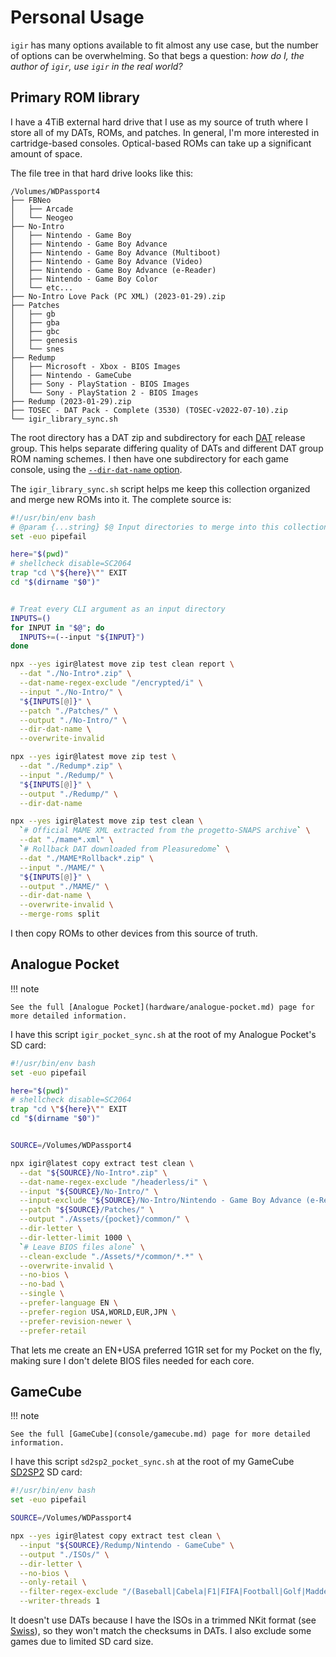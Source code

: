 # Personal Usage

`igir` has many options available to fit almost any use case, but the number of options can be overwhelming. So that begs a question: _how do I, the author of `igir`, use `igir` in the real world?_

## Primary ROM library

I have a 4TiB external hard drive that I use as my source of truth where I store all of my DATs, ROMs, and patches. In general, I'm more interested in cartridge-based consoles. Optical-based ROMs can take up a significant amount of space.

The file tree in that hard drive looks like this:

```text
/Volumes/WDPassport4
├── FBNeo
│   ├── Arcade
│   └── Neogeo
├── No-Intro
│   ├── Nintendo - Game Boy
│   ├── Nintendo - Game Boy Advance
│   ├── Nintendo - Game Boy Advance (Multiboot)
│   ├── Nintendo - Game Boy Advance (Video)
│   ├── Nintendo - Game Boy Advance (e-Reader)
│   ├── Nintendo - Game Boy Color
│   └── etc...
├── No-Intro Love Pack (PC XML) (2023-01-29).zip
├── Patches
│   ├── gb
│   ├── gba
│   ├── gbc
│   ├── genesis
│   └── snes
├── Redump
│   ├── Microsoft - Xbox - BIOS Images
│   ├── Nintendo - GameCube
│   ├── Sony - PlayStation - BIOS Images
│   └── Sony - PlayStation 2 - BIOS Images
├── Redump (2023-01-29).zip
├── TOSEC - DAT Pack - Complete (3530) (TOSEC-v2022-07-10).zip
└── igir_library_sync.sh
```

The root directory has a DAT zip and subdirectory for each [DAT](../dats/overview.md) release group. This helps separate differing quality of DATs and different DAT group ROM naming schemes. I then have one subdirectory for each game console, using the [`--dir-dat-name` option](../output/path-options.md).

The `igir_library_sync.sh` script helps me keep this collection organized and merge new ROMs into it. The complete source is:

```bash
#!/usr/bin/env bash
# @param {...string} $@ Input directories to merge into this collection
set -euo pipefail

here="$(pwd)"
# shellcheck disable=SC2064
trap "cd \"${here}\"" EXIT
cd "$(dirname "$0")"


# Treat every CLI argument as an input directory
INPUTS=()
for INPUT in "$@"; do
  INPUTS+=(--input "${INPUT}")
done

npx --yes igir@latest move zip test clean report \
  --dat "./No-Intro*.zip" \
  --dat-name-regex-exclude "/encrypted/i" \
  --input "./No-Intro/" \
  "${INPUTS[@]}" \
  --patch "./Patches/" \
  --output "./No-Intro/" \
  --dir-dat-name \
  --overwrite-invalid

npx --yes igir@latest move zip test \
  --dat "./Redump*.zip" \
  --input "./Redump/" \
  "${INPUTS[@]}" \
  --output "./Redump/" \
  --dir-dat-name

npx --yes igir@latest move zip test clean \
  `# Official MAME XML extracted from the progetto-SNAPS archive` \
  --dat "./mame*.xml" \
  `# Rollback DAT downloaded from Pleasuredome` \
  --dat "./MAME*Rollback*.zip" \
  --input "./MAME/" \
  "${INPUTS[@]}" \
  --output "./MAME/" \
  --dir-dat-name \
  --overwrite-invalid \
  --merge-roms split
```

I then copy ROMs to other devices from this source of truth.

## Analogue Pocket

!!! note

    See the full [Analogue Pocket](hardware/analogue-pocket.md) page for more detailed information.

I have this script `igir_pocket_sync.sh` at the root of my Analogue Pocket's SD card:

```bash
#!/usr/bin/env bash
set -euo pipefail

here="$(pwd)"
# shellcheck disable=SC2064
trap "cd \"${here}\"" EXIT
cd "$(dirname "$0")"


SOURCE=/Volumes/WDPassport4

npx igir@latest copy extract test clean \
  --dat "${SOURCE}/No-Intro*.zip" \
  --dat-name-regex-exclude "/headerless/i" \
  --input "${SOURCE}/No-Intro/" \
  --input-exclude "${SOURCE}/No-Intro/Nintendo - Game Boy Advance (e-Reader)/" \
  --patch "${SOURCE}/Patches/" \
  --output "./Assets/{pocket}/common/" \
  --dir-letter \
  --dir-letter-limit 1000 \
  `# Leave BIOS files alone` \
  --clean-exclude "./Assets/*/common/*.*" \
  --overwrite-invalid \
  --no-bios \
  --no-bad \
  --single \
  --prefer-language EN \
  --prefer-region USA,WORLD,EUR,JPN \
  --prefer-revision-newer \
  --prefer-retail
```

That lets me create an EN+USA preferred 1G1R set for my Pocket on the fly, making sure I don't delete BIOS files needed for each core.

## GameCube

!!! note

    See the full [GameCube](console/gamecube.md) page for more detailed information.

I have this script `sd2sp2_pocket_sync.sh` at the root of my GameCube [SD2SP2](https://github.com/citrus3000psi/SD2SP2) SD card:

```bash
#!/usr/bin/env bash
set -euo pipefail

SOURCE=/Volumes/WDPassport4

npx --yes igir@latest copy extract test clean \
  --input "${SOURCE}/Redump/Nintendo - GameCube" \
  --output "./ISOs/" \
  --dir-letter \
  --no-bios \
  --only-retail \
  --filter-regex-exclude "/(Baseball|Cabela|F1|FIFA|Football|Golf|Madden|MLB|NASCAR|NBA|NCAA|NFL|NHL|PGA|Soccer|Tennis|UFC|WWE)/i" \
  --writer-threads 1
```

It doesn't use DATs because I have the ISOs in a trimmed NKit format (see [Swiss](https://github.com/emukidid/swiss-gc)), so they won't match the checksums in DATs. I also exclude some games due to limited SD card size.
